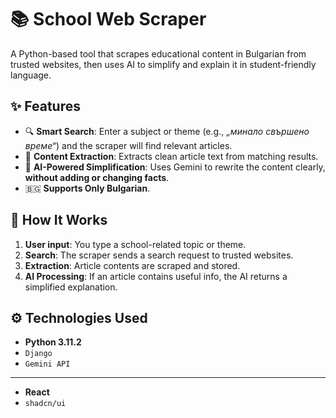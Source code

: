 # 📚 School Web Scraper

A Python-based tool that scrapes educational content in Bulgarian from trusted websites, then uses AI to simplify and explain it in student-friendly language.

## ✨ Features

- 🔍 **Smart Search**: Enter a subject or theme (e.g., _„минало свършено време“_) and the scraper will find relevant articles.
- 📄 **Content Extraction**: Extracts clean article text from matching results.
- 🤖 **AI-Powered Simplification**: Uses Gemini to rewrite the content clearly, **without adding or changing facts**.
- 🇧🇬 **Supports Only Bulgarian**.

## 🧠 How It Works

1. **User input**: You type a school-related topic or theme.
2. **Search**: The scraper sends a search request to trusted websites.
3. **Extraction**: Article contents are scraped and stored.
4. **AI Processing**: If an article contains useful info, the AI returns a simplified explanation.

## ⚙️ Technologies Used

- **Python 3.11.2**
- `Django`
- `Gemini API`
---
- **React**
- `shadcn/ui`